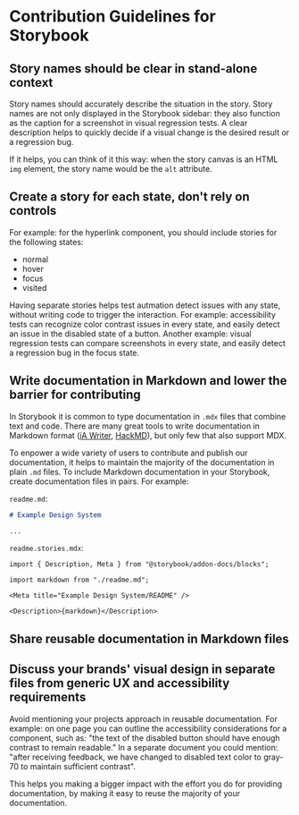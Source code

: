 <!--
@license EUPL-1.2
Copyright (c) 2021 Robbert Broersma
-->

# Contribution Guidelines for Storybook

## Story names should be clear in stand-alone context

Story names should accurately describe the situation in the story. Story names are not only displayed in the Storybook sidebar: they also function as the caption for a screenshot in visual regression tests. A clear description helps to quickly decide if a visual change is the desired result or a regression bug.

If it helps, you can think of it this way: when the story canvas is an HTML `img` element, the story name would be the `alt` attribute.

## Create a story for each state, don't rely on controls

For example: for the hyperlink component, you should include stories for the following states:

- normal
- hover
- focus
- visited

Having separate stories helps test autmation detect issues with any state, without writing code to trigger the interaction. For example: accessibility tests can recognize color contrast issues in every state, and easily detect an issue in the disabled state of a button. Another example: visual regression tests can compare screenshots in every state, and easily detect a regression bug in the focus state.

## Write documentation in Markdown and lower the barrier for contributing

In Storybook it is common to type documentation in `.mdx` files that combine text and code. There are many great tools to write documentation in Markdown format ([iA Writer](https://ia.net/writer), [HackMD](https://hackmd.io)), but only few that also support MDX.

To enpower a wide variety of users to contribute and publish our documentation, it helps to maintain the majority of the documentation in plain `.md` files. To include Markdown documentation in your Storybook, create documentation files in pairs. For example:

`readme.md`:

```md
# Example Design System

...
```

`readme.stories.mdx`:

```mdx
import { Description, Meta } from "@storybook/addon-docs/blocks";

import markdown from "./readme.md";

<Meta title="Example Design System/README" />

<Description>{markdown}</Description>
```

## Share reusable documentation in Markdown files

## Discuss your brands' visual design in separate files from generic UX and accessibility requirements

Avoid mentioning your projects approach in reusable documentation. For example: on one page you can outline the accessibility considerations for a component, such as: "the text of the disabled button should have enough contrast to remain readable." In a separate document you could mention: "after receiving feedback, we have changed to disabled text color to gray-70 to maintain sufficient contrast".

This helps you making a bigger impact with the effort you do for providing documentation, by making it easy to reuse the majority of your documentation.
